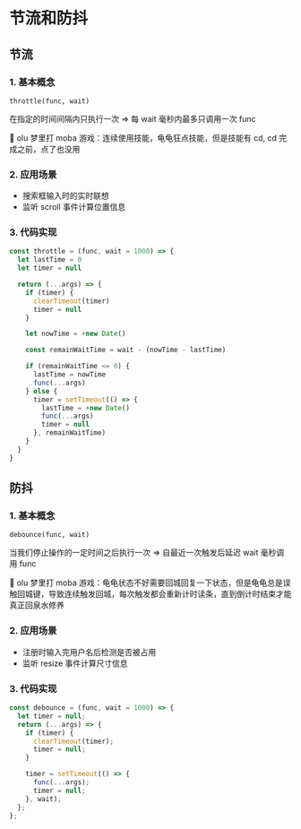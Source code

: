 # 节流和防抖

## 节流

### 1. 基本概念

`throttle(func, wait)`

在指定的时间间隔内只执行一次 => 每 wait 毫秒内最多只调用一次 func

🌰 olu 梦里打 moba 游戏：连续使用技能，龟龟狂点技能，但是技能有 cd, cd 完成之前，点了也没用

### 2. 应用场景

- 搜索框输入时的实时联想
- 监听 scroll 事件计算位置信息

### 3. 代码实现

```js
const throttle = (func, wait = 1000) => {
  let lastTime = 0
  let timer = null

  return (...args) => {
    if (timer) {
      clearTimeout(timer)
      timer = null
    }

    let nowTime = +new Date()

    const remainWaitTime = wait - (nowTime - lastTime)

    if (remainWaitTime <= 0) {
      lastTime = nowTime
      func(...args)
    } else {
      timer = setTimeout(() => {
        lastTime = +new Date()
        func(...args)
        timer = null
      }, remainWaitTime)
    }
  }
}
```

## 防抖

### 1. 基本概念

`debounce(func, wait)`

当我们停止操作的一定时间之后执行一次 => 自最近一次触发后延迟 wait 毫秒调用 func

🌰 olu 梦里打 moba 游戏：龟龟状态不好需要回城回复一下状态，但是龟龟总是误触回城键，导致连续触发回城，每次触发都会重新计时读条，直到倒计时结束才能真正回泉水修养

### 2. 应用场景

- 注册时输入完用户名后检测是否被占用
- 监听 resize 事件计算尺寸信息

### 3. 代码实现

```js
const debounce = (func, wait = 1000) => {
  let timer = null;
  return (...args) => {
    if (timer) {
      clearTimeout(timer);
      timer = null;
    }

    timer = setTimeout(() => {
      func(...args);
      timer = null;
    }, wait);
  };
};
```
